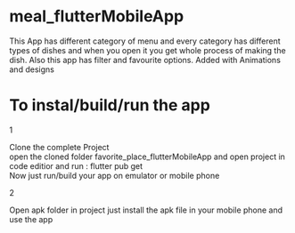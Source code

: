 # meal_flutterMobileApp
This App has different category of menu and every category has different types of dishes and when you open it you get whole process of making the dish. Also this app has filter and favourite options. Added with Animations and designs

# To instal/build/run the app

1

Clone the complete Project  
open the cloned folder favorite_place_flutterMobileApp and open project in code editior and run : flutter pub get  
Now just run/build your app on emulator or mobile phone

2

Open apk folder in project just install the apk file in your mobile phone and use the app
